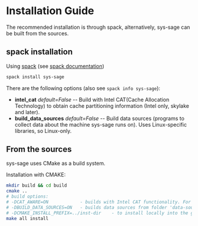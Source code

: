 # Installation Guide

The recommended installation is through spack, alternatively, sys-sage can be built from the sources.

## spack installation

Using [spack](https://github.com/spack/spack) (see [spack documentation](https://spack.readthedocs.io/en/latest/))

```bash
spack install sys-sage
```

There are the following options (also see `spack info sys-sage`):
- **intel_cat** *default=False* -- Build with Intel CAT(Cache Allocation Technology) to obtain cache partitioning information (Intel only, skylake and later).
- **build_data_sources** *default=False* -- Build data sources (programs to collect data about the machine sys-sage runs on). Uses Linux-specific libraries, so Linux-only.

## From the sources

sys-sage uses CMake as a build system.

Installation with CMAKE:
```bash
mkdir build && cd build
cmake ..
# build options:
# -DCAT_AWARE=ON            - builds with Intel CAT functionality. For that, Intel-specific pqos header/library are necessary.
# -DBUILD_DATA_SOURCES=ON   - builds data sources from folder 'data-sources'. If turned on, includes Linux-specific libraries and hwloc. Data sources are used to collecting HW-related information, so it only makes sense to compile that on the system where the topology information is queried.
# -DCMAKE_INSTALL_PREFIX=../inst-dir    - to install locally into the git repo folder
make all install
```
